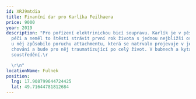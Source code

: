 ```yaml
---
id: XRJ9mtdia
title: Finanční dar pro Karlíka Feilhaera
price: 9000
year: 2019
description: "Pro pořízení elektrinickou bicí soupravu. Karlík je v pěstounské
  péči a neměl to štěstí strávit první rok života s jednou nejbližší osobou, což
  u něj způsobilo poruchu attachmentu, která se natrvalo projevuje v jeho
  chování a bude pro něj traumatizující po celý život. V bubnech a kytaře našel
  soustředění.\r

  \r\n"
locationName: Fulnek
position:
  lng: 17.908799644724425
  lat: 49.71644781812684
---
```

